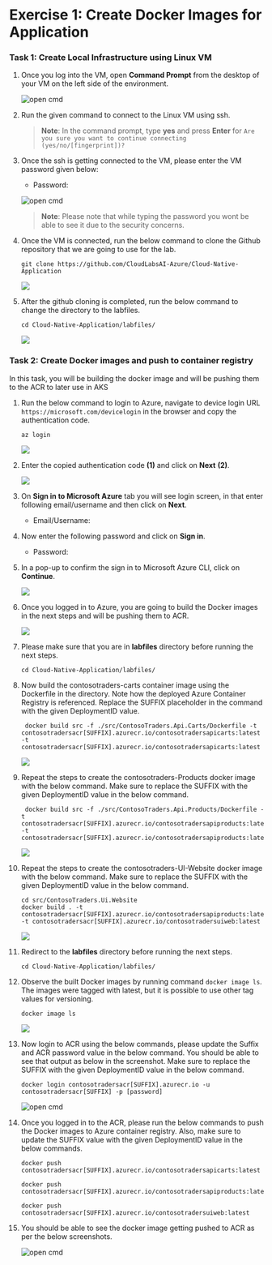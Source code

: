# Exercise 1: Create Docker Images for Application

### Task 1: Create Local Infrastructure using Linux VM

1. Once you log into the VM, open **Command Prompt** from the desktop of your VM on the left side of the environment.

    ![](media/cmd.png "open cmd")
    
1. Run the given command **<inject key="Command to Connect to Build Agent VM" enableCopy="true" />** to connect to the Linux VM using ssh.
   
   >**Note**: In the command prompt, type **yes** and press **Enter** for `Are you sure you want to continue connecting (yes/no/[fingerprint])?`
   
1. Once the ssh is getting connected to the VM, please enter the VM password given below:
   
    * Password: **<inject key="Build Agent VM Password" enableCopy="true" />**

   ![](media/ex1-connecttolinuxvm.png "open cmd")
   
   >**Note**: Please note that while typing the password you wont be able to see it due to the security concerns.
    
1. Once the VM is connected, run the below command to clone the Github repository that we are going to use for the lab.

    ``` 
    git clone https://github.com/CloudLabsAI-Azure/Cloud-Native-Application
    ```
    
    ![](media/ex1-gitclone.png)
    
1. After the github cloning is completed, run the below command to change the directory to the labfiles.
    
    ```
    cd Cloud-Native-Application/labfiles/ 
    ```
    
    ![](media/ex1-cd.png)
    
### Task 2: Create Docker images and push to container registry

In this task, you will be building the docker image and will be pushing them to the ACR to later use in AKS

1. Run the below command to login to Azure, navigate to device login URL `https://microsoft.com/devicelogin` in the browser and copy the authentication code.

   ``` 
   az login
   ```
    
   ![](media/ex-azlogincode.png)
    
1. Enter the copied authentication code **(1)** and click on **Next** **(2)**.

   ![](media/ex1-codelogin.png)
   
1. On **Sign in to Microsoft Azure** tab you will see login screen, in that enter following email/username and then click on **Next**.

   * Email/Username: **<inject key="AzureAdUserEmail"></inject>**

1. Now enter the following password and click on **Sign in**.

   * Password: **<inject key="AzureAdUserPassword"></inject>**

1. In a pop-up to confirm the sign in to Microsoft Azure CLI, click on **Continue**.

   ![](media/ex1-logincontinue.png)

1. Once you logged in to Azure, you are going to build the Docker images in the next steps and will be pushing them to ACR.

   ![](media/ex1-logincomplete.png)

1. Please make sure that you are in **labfiles** directory before running the next steps.

    ```
    cd Cloud-Native-Application/labfiles/
    ```
    
1. Now build the contosotraders-carts container image using the Dockerfile in the directory. Note how the deployed Azure Container Registry is referenced. Replace the SUFFIX placeholder in the command with the given DeploymentID **<inject key="DeploymentID" enableCopy="true"/>** value.

    ```
     docker build src -f ./src/ContosoTraders.Api.Carts/Dockerfile -t contosotradersacr[SUFFIX].azurecr.io/contosotradersapicarts:latest -t contosotradersacr[SUFFIX].azurecr.io/contosotradersapicarts:latest
    ```
    
    ![](media/ex1-apicarts.png)
    
1. Repeat the steps to create the contosotraders-Products docker image with the below command. Make sure to replace the SUFFIX with the given DeploymentID **<inject key="DeploymentID" enableCopy="true"/>** value in the below command.

    ```
     docker build src -f ./src/ContosoTraders.Api.Products/Dockerfile -t contosotradersacr[SUFFIX].azurecr.io/contosotradersapiproducts:latest -t contosotradersacr[SUFFIX].azurecr.io/contosotradersapiproducts:latest
    ```

    ![](media/ex1-apiproducts.png)

1. Repeat the steps to create the contosotraders-UI-Website docker image with the below command. Make sure to replace the SUFFIX with the given DeploymentID **<inject key="DeploymentID" enableCopy="true"/>** value in the below command.

    ```
    cd src/ContosoTraders.Ui.Website
    docker build . -t contosotradersacr[SUFFIX].azurecr.io/contosotradersapiproducts:latest -t contosotradersacr[SUFFIX].azurecr.io/contosotradersuiweb:latest
    ```    
    
    ![](media/ex1-apiwebsite.png)
    
1. Redirect to the **labfiles** directory before running the next steps.

    ```
    cd Cloud-Native-Application/labfiles/
    ```

1. Observe the built Docker images by running command `docker image ls`. The images were tagged with latest, but it is possible to use other tag values for versioning.

    ```
    docker image ls
    ```

    ![](media/ex1-dockerimages.png)
    
1. Now login to ACR using the below commands, please update the Suffix and ACR password value in the below command. You should be able to see that output as below in the screenshot. Make sure to replace the SUFFIX with the given DeploymentID **<inject key="DeploymentID" enableCopy="true"/>** value in the below command.

    ```
    docker login contosotradersacr[SUFFIX].azurecr.io -u contosotradersacr[SUFFIX] -p [password]
    ```

    ![](media/ex1-dockerlogin.png "open cmd")

1. Once you logged in to the ACR, please run the below commands to push the Docker images to Azure container registry. Also, make sure to update the SUFFIX value with the given DeploymentID **<inject key="DeploymentID" enableCopy="true"/>** value in the below commands.

   ```
   docker push contosotradersacr[SUFFIX].azurecr.io/contosotradersapicarts:latest 
   ```
   
   ```
   docker push contosotradersacr[SUFFIX].azurecr.io/contosotradersapiproducts:latest
   ```
   
   ```
   docker push contosotradersacr[SUFFIX].azurecr.io/contosotradersuiweb:latest
   ```
   
1. You should be able to see the docker image getting pushed to ACR as per the below screenshots. 
    
    ![](media/ex1-dockerpush.png "open cmd")
    
